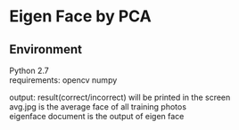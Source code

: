 Eigen Face by PCA
=
Environment
-
Python 2.7<br>
requirements: opencv numpy<br>

output: result(correct/incorrect) will be printed in the screen<br>
	avg.jpg is the average face of all training photos<br>
	eigenface document is the output of eigen face<br>
